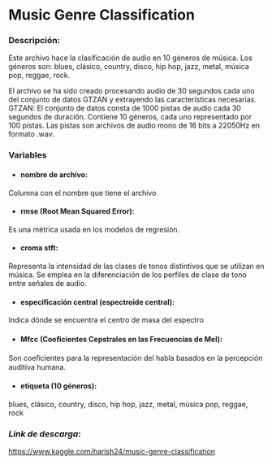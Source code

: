  
# **Music Genre Classification**

### ****Descripción****: 
Este archivo hace la clasificación de audio en 10 géneros de música. Los géneros son: blues, clásico, country, disco, hip hop, jazz, metal, música pop, reggae, rock.

El archivo se ha sido creado procesando audio de 30 segundos cada uno del conjunto de datos GTZAN y extrayendo las características necesarias.
GTZAN: El conjunto de datos consta de 1000 pistas de audio cada 30 segundos de duración. Contiene 10 géneros, cada uno representado por 100 pistas. Las pistas son archivos de audio mono de 16 bits a 22050Hz en formato .wav.

### ****Variables**** 
* #### nombre de archivo: 
Columna con el nombre que tiene el archivo
* #### rmse (Root Mean Squared Error): 
Es una métrica usada en los modelos de regresión. 
* #### croma stft: 
Representa la intensidad de las clases de tonos distintivos que se utilizan en música. Se emplea en la diferenciación de los perfiles de clase de tono entre señales de audio.
* #### especificación central (espectroide central): 
Indica dónde se encuentra el centro de masa del espectro
* #### Mfcc (Coeﬁcientes Cepstrales en las Frecuencias de Mel): 
Son coeﬁcientes para la representación del habla basados en la percepción auditiva humana.
* #### etiqueta (10 géneros): 
blues, clásico, country, disco, hip hop, jazz, metal, música pop, reggae, rock

### ***Link de descarga***: 
https://www.kaggle.com/harish24/music-genre-classification 

